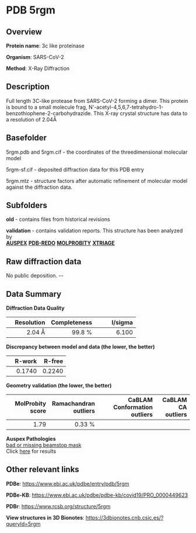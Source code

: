 # PDB 5rgm

## Overview

**Protein name**: 3c like proteinase

**Organism**: SARS-CoV-2

**Method**: X-Ray Diffraction

## Description

Full length 3C-like protease from SARS-CoV-2 forming a dimer. This protein is bound to a small molecule frag, N'-acetyl-4,5,6,7-tetrahydro-1-benzothiophene-2-carbohydrazide. This X-ray crystal structure has data to a resolution of 2.04Å

## Basefolder

5rgm.pdb and 5rgm.cif - the coordinates of the threedimensional molecular model

5rgm-sf.cif - deposited diffraction data for this PDB entry

5rgm.mtz - structure factors after automatic refinement of molecular model against the diffraction data.

## Subfolders



**old** - contains files from historical revisions

**validation** - contains validation reports. This structure has been analyzed by <br>[**AUSPEX**](https://github.com/thorn-lab/coronavirus_structural_task_force/tree/master/pdb/3c_like_proteinase/SARS-CoV-2/5rgm/validation/auspex) [**PDB-REDO**](https://github.com/thorn-lab/coronavirus_structural_task_force/tree/master/pdb/3c_like_proteinase/SARS-CoV-2/5rgm/validation/pdb-redo) [**MOLPROBITY**](https://github.com/thorn-lab/coronavirus_structural_task_force/tree/master/pdb/3c_like_proteinase/SARS-CoV-2/5rgm/validation/molprobity) [**XTRIAGE**](https://github.com/thorn-lab/coronavirus_structural_task_force/blob/master/pdb/3c_like_proteinase/SARS-CoV-2/5rgm/validation/Xtriage_output.log)   



## Raw diffraction data

No public deposition. --<br> 

## Data Summary
**Diffraction Data Quality**

|   | Resolution | Completeness| I/sigma |
|---|-------------:|----------------:|--------------:|
|   |2.04 Å|99.8  %|<img width=50/>6.100|

**Discrepancy between model and data (the lower, the better)**

|   | **R-work**| **R-free**   
|---|-------------:|----------------:|           
||  0.1740|  0.2240|

**Geometry validation (the lower, the better)**

|   |**MolProbity<br>score**| **Ramachandran<br>outliers** | **CaBLAM<br>Conformation outliers** | **CaBLAM<br>CA outliers** |
|---|-------------:|----------------:|----------------:|----------------:|
||  1.79|  0.33 %|||

**Auspex Pathologies**<br> [bad or missing beamstop mask](https://www.auspex.de/pathol/#2)<br>Click [here](https://github.com/thorn-lab/coronavirus_structural_task_force/blob/master/pdb/3c_like_proteinase/SARS-CoV-2/5rgm/validation/auspex/5rgm_auspex_comments.txt)  for results

 



## Other relevant links 
**PDBe**:  https://www.ebi.ac.uk/pdbe/entry/pdb/5rgm

**PDBe-KB**: https://www.ebi.ac.uk/pdbe/pdbe-kb/covid19/PRO_0000449623 
 
**PDBr**: https://www.rcsb.org/structure/5rgm 

**View structures in 3D Bionotes**: https://3dbionotes.cnb.csic.es/?queryId=5rgm

